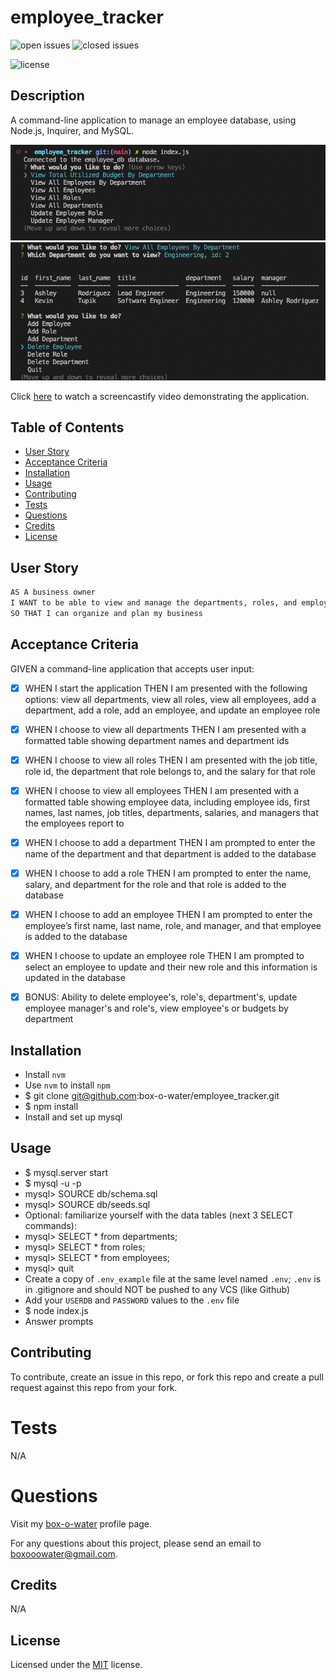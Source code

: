 # employee_tracker

![open issues](https://img.shields.io/github/issues-raw/box-o-water/employee_tracker)
![closed issues](https://img.shields.io/github/issues-closed-raw/box-o-water/employee_tracker)

![license](https://img.shields.io/static/v1?label=license&message=MIT&color=blue)

## Description

A command-line application to manage an employee database, using Node.js, Inquirer, and MySQL.

![preview](/assets/images/employee_tracker_preview1.png)
![preview](/assets/images/employee_tracker_preview2.png)

Click [here](https://watch.screencastify.com/v/hUfAq5vvfRxIojVLdwJy) to watch a screencastify video demonstrating the application.

## Table of Contents

- [User Story](#user-story)
- [Acceptance Criteria](#acceptance-criteria)
- [Installation](#installation)
- [Usage](#usage)
- [Contributing](#contributing)
- [Tests](#tests)
- [Questions](#questions)
- [Credits](#credits)
- [License](#license)

## User Story

```md
AS A business owner
I WANT to be able to view and manage the departments, roles, and employees in my company
SO THAT I can organize and plan my business
```

## Acceptance Criteria

GIVEN a command-line application that accepts user input:

- [x] WHEN I start the application
      THEN I am presented with the following options: view all departments, view all roles, view all employees, add a department, add a role, add an employee, and update an employee role

- [x] WHEN I choose to view all departments
      THEN I am presented with a formatted table showing department names and department ids

- [x] WHEN I choose to view all roles
      THEN I am presented with the job title, role id, the department that role belongs to, and the salary for that role

- [x] WHEN I choose to view all employees
      THEN I am presented with a formatted table showing employee data, including employee ids, first names, last names, job titles, departments, salaries, and managers that the employees report to

- [x] WHEN I choose to add a department
      THEN I am prompted to enter the name of the department and that department is added to the database

- [x] WHEN I choose to add a role
      THEN I am prompted to enter the name, salary, and department for the role and that role is added to the database

- [x] WHEN I choose to add an employee
      THEN I am prompted to enter the employee’s first name, last name, role, and manager, and that employee is added to the database

- [x] WHEN I choose to update an employee role
      THEN I am prompted to select an employee to update and their new role and this information is updated in the database

- [x] BONUS: Ability to delete employee's, role's, department's, update employee manager's and role's, view employee's or budgets by department

## Installation

- Install `nvm`
- Use `nvm` to install `npm`
- $ git clone git@github.com:box-o-water/employee_tracker.git
- $ npm install
- Install and set up mysql

## Usage

- $ mysql.server start
- $ mysql -u <user> -p
- mysql> SOURCE db/schema.sql
- mysql> SOURCE db/seeds.sql
- Optional: familiarize yourself with the data tables (next 3 SELECT commands):
- mysql> SELECT \* from departments;
- mysql> SELECT \* from roles;
- mysql> SELECT \* from employees;
- mysql> quit
- Create a copy of `.env_example` file at the same level named `.env`; `.env` is in .gitignore and should NOT be pushed to any VCS (like Github)
- Add your `USERDB` and `PASSWORD` values to the `.env` file
- $ node index.js
- Answer prompts

## Contributing

To contribute, create an issue in this repo, or fork this repo and create a pull request against this repo from your fork.

# Tests

N/A

# Questions

Visit my [box-o-water](https://github.com/box-o-water) profile page.

For any questions about this project, please send an email to <boxooowater@gmail.com>.

## Credits

N/A

## License

Licensed under the [MIT](/LICENSE) license.
